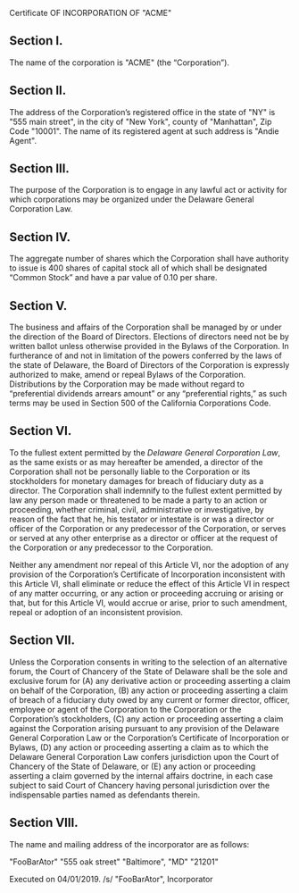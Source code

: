 Certificate OF INCORPORATION
OF
"ACME"

## Section I.
The name of the corporation is "ACME" (the “Corporation”).

## Section II.
The address of the Corporation’s registered office in the state of "NY" is "555 main street", in the city of "New York", county of "Manhattan", Zip Code "10001". The name of its registered agent at such address is "Andie Agent".

## Section III.
The purpose of the Corporation is to engage in any lawful act or activity for which corporations may be organized under the Delaware General Corporation Law. 

## Section IV.
The aggregate number of shares which the Corporation shall have authority to issue is 400 shares of capital stock all of which shall be designated “Common Stock” and have a par value of 0.10 per share.

## Section V. 
The business and affairs of the Corporation shall be managed by or under the direction of the Board of Directors.  Elections of directors need not be by written ballot unless otherwise provided in the Bylaws of the Corporation.  In furtherance of and not in limitation of the powers conferred by the laws of the state of Delaware, the Board of Directors of the Corporation is expressly authorized to make, amend or repeal Bylaws of the Corporation.
Distributions by the Corporation may be made without regard to “preferential dividends arrears amount” or any “preferential rights,” as such terms may be used in Section 500 of the California Corporations Code.

## Section VI.
To the fullest extent permitted by the _Delaware General Corporation Law_, as the same exists or as may hereafter be amended, a director of the Corporation shall not be personally liable to the Corporation or its stockholders for monetary damages for breach of fiduciary duty as a director.
The Corporation shall indemnify to the fullest extent permitted by law any person made or threatened to be made a party to an action or proceeding, whether criminal, civil, administrative or investigative, by reason of the fact that he, his testator or intestate is or was a director or officer of the Corporation or any predecessor of the Corporation, or serves or served at any other enterprise as a director or officer at the request of the Corporation or any predecessor to the Corporation.

Neither any amendment nor repeal of this Article VI, nor the adoption of any provision of the Corporation’s Certificate of Incorporation inconsistent with this Article VI, shall eliminate or reduce the effect of this Article VI in respect of any matter occurring, or any action or proceeding accruing or arising or that, but for this Article VI, would accrue or arise, prior to such amendment, repeal or adoption of an inconsistent provision.

## Section VII.
Unless the Corporation consents in writing to the selection of an alternative forum, the Court of Chancery of the State of Delaware shall be the sole and exclusive forum for (A) any derivative action or proceeding asserting a claim on behalf of the Corporation, (B) any action or proceeding asserting a claim of breach of a fiduciary duty owed by any current or former director, officer, employee or agent of the Corporation to the Corporation or the Corporation’s stockholders, (C) any action or proceeding asserting a claim against the Corporation arising pursuant to any provision of the Delaware General Corporation Law or the Corporation’s Certificate of Incorporation or Bylaws, (D) any action or proceeding asserting a claim as to which the Delaware General Corporation Law confers jurisdiction upon the Court of Chancery of the State of Delaware, or (E) any action or proceeding asserting a claim governed by the internal affairs doctrine, in each case subject to said Court of Chancery having personal jurisdiction over the indispensable parties named as defendants therein.

## Section VIII.
The name and mailing address of the incorporator are as follows:

"FooBarAtor"
"555 oak street"
"Baltimore", "MD"  "21201"

Executed on 04/01/2019.
/s/	
"FooBarAtor", Incorporator

